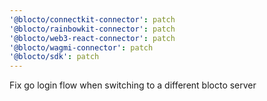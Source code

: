 ```yaml
---
'@blocto/connectkit-connector': patch
'@blocto/rainbowkit-connector': patch
'@blocto/web3-react-connector': patch
'@blocto/wagmi-connector': patch
'@blocto/sdk': patch
---
```


Fix go login flow when switching to a different blocto server
